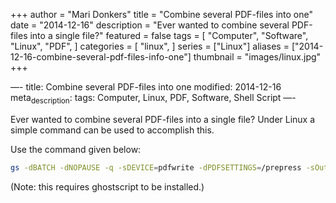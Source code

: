 +++
author = "Mari Donkers"
title = "Combine several PDF-files into one"
date = "2014-12-16"
description = "Ever wanted to combine several PDF-files into a single file?"
featured = false
tags = [
    "Computer",
    "Software",
    "Linux",
    "PDF",
]
categories = [
    "linux",
]
series = ["Linux"]
aliases = ["2014-12-16-combine-several-pdf-files-info-one"]
thumbnail = "images/linux.jpg"
+++

—- title: Combine several PDF-files into one modified: 2014-12-16 meta<sub>description</sub>: tags: Computer, Linux, PDF, Software, Shell Script —-

Ever wanted to combine several PDF-files into a single file? Under Linux a simple command can be used to accomplish this.
<!--more-->

Use the command given below:

``` bash
gs -dBATCH -dNOPAUSE -q -sDEVICE=pdfwrite -dPDFSETTINGS=/prepress -sOutputFile=output.pdf input1.pdf input2.pdf
```

(Note: this requires ghostscript to be installed.)
